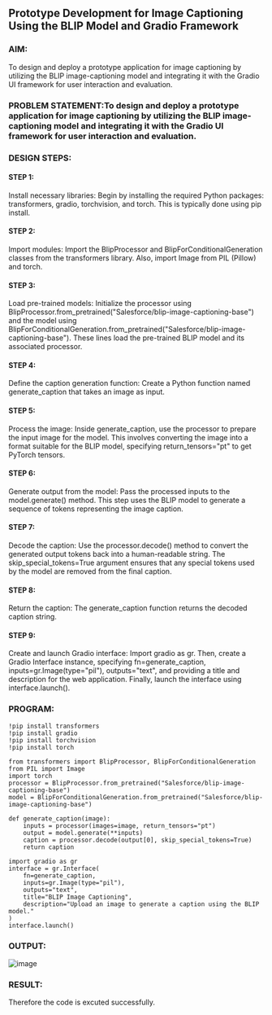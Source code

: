 ## Prototype Development for Image Captioning Using the BLIP Model and Gradio Framework

### AIM:
To design and deploy a prototype application for image captioning by utilizing the BLIP image-captioning model and integrating it with the Gradio UI framework for user interaction and evaluation.

### PROBLEM STATEMENT:To design and deploy a prototype application for image captioning by utilizing the BLIP image-captioning model and integrating it with the Gradio UI framework for user interaction and evaluation.

### DESIGN STEPS:

#### STEP 1:
Install necessary libraries: Begin by installing the required Python packages: transformers, gradio, torchvision, and torch. This is typically done using pip install.
#### STEP 2:
Import modules: Import the BlipProcessor and BlipForConditionalGeneration classes from the transformers library. Also, import Image from PIL (Pillow) and torch.
#### STEP 3:
Load pre-trained models: Initialize the processor using BlipProcessor.from_pretrained("Salesforce/blip-image-captioning-base") and the model using BlipForConditionalGeneration.from_pretrained("Salesforce/blip-image-captioning-base"). These lines load the pre-trained BLIP model and its associated processor.
#### STEP 4:
Define the caption generation function: Create a Python function named generate_caption that takes an image as input.
#### STEP 5:
Process the image: Inside generate_caption, use the processor to prepare the input image for the model. This involves converting the image into a format suitable for the BLIP model, specifying return_tensors="pt" to get PyTorch tensors.
#### STEP 6:
Generate output from the model: Pass the processed inputs to the model.generate() method. This step uses the BLIP model to generate a sequence of tokens representing the image caption.
#### STEP 7:
Decode the caption: Use the processor.decode() method to convert the generated output tokens back into a human-readable string. The skip_special_tokens=True argument ensures that any special tokens used by the model are removed from the final caption.
#### STEP 8:
Return the caption: The generate_caption function returns the decoded caption string.
#### STEP 9:
Create and launch Gradio interface: Import gradio as gr. Then, create a Gradio Interface instance, specifying fn=generate_caption, inputs=gr.Image(type="pil"), outputs="text", and providing a title and description for the web application. Finally, launch the interface using interface.launch().

### PROGRAM:
```
!pip install transformers
!pip install gradio
!pip install torchvision
!pip install torch

from transformers import BlipProcessor, BlipForConditionalGeneration
from PIL import Image
import torch
processor = BlipProcessor.from_pretrained("Salesforce/blip-image-captioning-base")
model = BlipForConditionalGeneration.from_pretrained("Salesforce/blip-image-captioning-base")

def generate_caption(image):
    inputs = processor(images=image, return_tensors="pt")
    output = model.generate(**inputs)
    caption = processor.decode(output[0], skip_special_tokens=True)
    return caption

import gradio as gr
interface = gr.Interface(
    fn=generate_caption,
    inputs=gr.Image(type="pil"),
    outputs="text",
    title="BLIP Image Captioning",
    description="Upload an image to generate a caption using the BLIP model."
)
interface.launch()
```

### OUTPUT:
![image](https://github.com/user-attachments/assets/3dd0f915-2b13-463b-b6be-9dd9a371abef)

### RESULT:
Therefore the code is excuted successfully.
